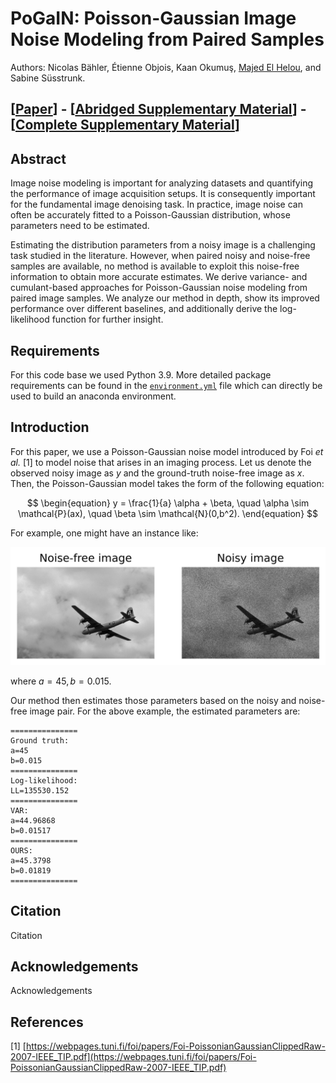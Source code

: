 # PoGaIN: Poisson-Gaussian Image Noise Modeling from Paired Samples

Authors: Nicolas Bähler, Étienne Objois, Kaan Okumuş, [Majed El Helou](https://majedelhelou.github.io/), and Sabine
Süsstrunk.

## [[Paper](https://www.google.ch/)] - [[Abridged Supplementary Material](https://www.google.ch/)] - [[Complete Supplementary Material](https://www.google.ch/)]

## Abstract

Image noise modeling is important for analyzing datasets and quantifying the
performance of image acquisition setups. It is consequently important for the
fundamental image denoising task. In practice, image noise can often be
accurately fitted to a Poisson-Gaussian distribution, whose parameters need to
be estimated.

Estimating the distribution parameters from a noisy image is a challenging task
studied in the literature. However, when paired noisy and noise-free samples are
available, no method is available to exploit this noise-free information to
obtain more accurate estimates. We derive variance- and cumulant-based
approaches for Poisson-Gaussian noise modeling from paired image samples. We
analyze our method in depth, show its improved performance over different
baselines, and additionally derive the log-likelihood function for further
insight.

## Requirements

For this code base we used Python 3.9. More detailed package requirements can be
found in the [`environment.yml`](https://github.com/IVRL/PoGaIN/blob/main/environment.yml) file which can directly be used to build an
anaconda environment.

## Introduction

For this paper, we use a Poisson-Gaussian noise model introduced by Foi _et
al._ \[1\] to model noise that arises in an imaging process. Let us denote the
observed noisy image as $y$ and the ground-truth noise-free image as $x$. Then,
the Poisson-Gaussian model takes the form of the following equation:

$$
\begin{equation}
    y = \frac{1}{a} \alpha + \beta, \quad \alpha \sim \mathcal{P}(ax), \quad \beta \sim \mathcal{N}(0,b^2).
\end{equation}
$$

For example, one might have an instance like:

![image info](comparison.png)

where $a=45, b=0.015$.

Our method then estimates those parameters based on the noisy and noise-free
image pair. For the above example, the estimated parameters are:

```shell
===============
Ground truth:
a=45
b=0.015
===============
Log-likelihood:
LL=135530.152
===============
VAR:
a=44.96868
b=0.01517
===============
OURS:
a=45.3798
b=0.01819
===============
```

## Citation

Citation

## Acknowledgements

Acknowledgements

## References

\[1\] [https://webpages.tuni.fi/foi/papers/Foi-PoissonianGaussianClippedRaw-2007-IEEE_TIP.pdf](https://webpages.tuni.fi/foi/papers/Foi-PoissonianGaussianClippedRaw-2007-IEEE_TIP.pdf)
